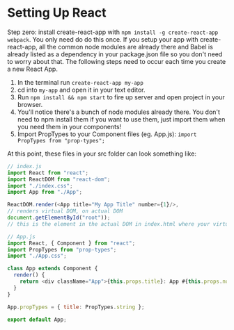 # Setting Up React
Step zero: install create-react-app with `npm install -g create-react-app webpack`. You only need do do this once. If you setup your app with create-react-app, all the common node modules are already there and Babel is already listed as a dependency in your package.json file so you don't need to worry about that. The following steps need to occur each time you create a new React App.
1) In the terminal run `create-react-app my-app`
2) cd into `my-app` and open it in your text editor.
3) Run `npm install && npm start` to fire up server and open project in your browser.
4) You'll notice there's a bunch of node modules already there. You don't need to npm install them if you want to use them, just import them when you need them in your components!
5) Import PropTypes to your Component files (eg. App.js): `import PropTypes from "prop-types";`

At this point, these files in your src folder can look something like:
```javascript
// index.js
import React from "react";
import ReactDOM from "react-dom";
import "./index.css";
import App from "./App";

ReactDOM.render(<App title="My App Title" number={1}/>,
// renders virtual DOM, on actual DOM
document.getElementById("root"));
// this is the element in the actual DOM in index.html where your virtual DOM will be rendered

```
```javascript
// App.js
import React, { Component } from "react";
import PropTypes from "prop-types";
import "./App.css";

class App extends Component {
  render() {
    return <div className="App">{this.props.title}: App #{this.props.number}</div>;
  }
}

App.propTypes = { title: PropTypes.string };

export default App;
```
